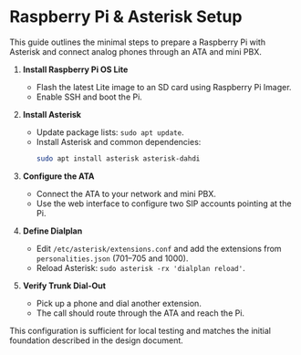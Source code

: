 # Raspberry Pi & Asterisk Setup

This guide outlines the minimal steps to prepare a Raspberry Pi with Asterisk and connect analog phones through an ATA and mini PBX.

1. **Install Raspberry Pi OS Lite**
   - Flash the latest Lite image to an SD card using Raspberry Pi Imager.
   - Enable SSH and boot the Pi.

2. **Install Asterisk**
   - Update package lists: `sudo apt update`.
   - Install Asterisk and common dependencies:
     ```bash
     sudo apt install asterisk asterisk-dahdi
     ```

3. **Configure the ATA**
   - Connect the ATA to your network and mini PBX.
   - Use the web interface to configure two SIP accounts pointing at the Pi.

4. **Define Dialplan**
   - Edit `/etc/asterisk/extensions.conf` and add the extensions from `personalities.json` (701–705 and 1000).
   - Reload Asterisk: `sudo asterisk -rx 'dialplan reload'`.

5. **Verify Trunk Dial‑Out**
   - Pick up a phone and dial another extension.
   - The call should route through the ATA and reach the Pi.

This configuration is sufficient for local testing and matches the initial foundation described in the design document.
